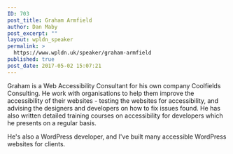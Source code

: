 ```yaml
---
ID: 703
post_title: Graham Armfield
author: Dan Maby
post_excerpt: ""
layout: wpldn_speaker
permalink: >
  https://www.wpldn.uk/speaker/graham-armfield
published: true
post_date: 2017-05-02 15:07:21
---
```

Graham is a Web Accessibility Consultant for his own company Coolfields Consulting. He work with organisations to help them improve the accessibility of their websites - testing the websites for accessibility, and advising the designers and developers on how to fix issues found. He has also written detailed training courses on accessibility for developers which he presents on a regular basis.

He's also a WordPress developer, and I've built many accessible WordPress websites for clients.
